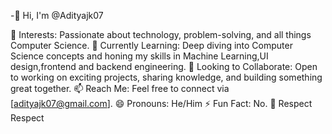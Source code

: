 -👋 Hi, I'm @Adityajk07

👀 Interests: Passionate about technology, problem-solving, and all things Computer Science.
🌱 Currently Learning: Deep diving into Computer Science concepts and honing my skills in Machine Learning,UI design,frontend and backend engineering.
💞️ Looking to Collaborate: Open to working on exciting projects, sharing knowledge, and building something great together.
📫 Reach Me: Feel free to connect via [adityajk07@gmail.com].
😄 Pronouns: He/Him
⚡ Fun Fact: No.
🤝 Respect Respect


<!---
Adityajk07/Adityajk07 is a ✨ special ✨ repository because its `README.md` (this file) appears on your GitHub profile.
You can click the Preview link to take a look at your changes.
--->
